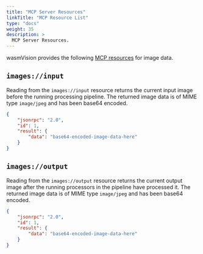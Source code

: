 ```yaml
---
title: "MCP Server Resources"
linkTitle: "MCP Resource List"
type: "docs"
weight: 35
description: >
  MCP Server Resources.
---
```


wasmVision provides the following [MCP resources](https://modelcontextprotocol.io/docs/concepts/resources) for image data.

## `images://input`

Reading from the `images://input` resource returns the current input image before the running processing pipeline. The returned image data is of MIME type `image/jpeg` and has been base64 encoded.

```json
{
    "jsonrpc": "2.0",
    "id": 1,
    "result": {
        "data": "base64-encoded-image-data-here"
    }
}
```

## `images://output`

Reading from the `images://output` resource returns the current output image after the running processors in the pipeline have processed it. The returned image data is of MIME type `image/jpeg` and has been base64 encoded.

```json
{
    "jsonrpc": "2.0",
    "id": 1,
    "result": {
        "data": "base64-encoded-image-data-here"
    }
}
```
